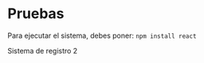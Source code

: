 <h1> Pruebas </h1>

Para ejecutar el sistema, debes poner:
``npm install react``

Sistema de registro 2
